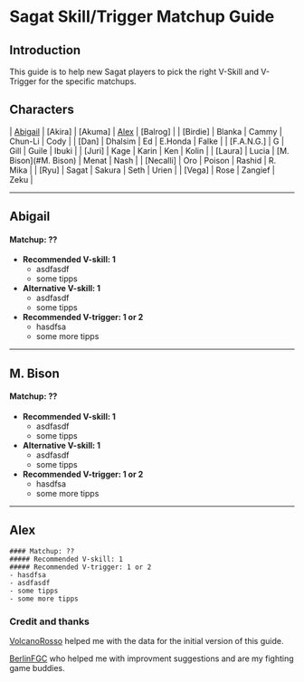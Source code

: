 
# Sagat Skill/Trigger Matchup Guide

## Introduction

This guide is to help new Sagat players to pick the right V-Skill and V-Trigger for the specific matchups. 

## Characters

| [Abigail](#Abigail) | [Akira] | [Akuma] | [Alex](#Alex) | [Balrog] |
| [Birdie] | Blanka | Cammy | Chun-Li | Cody |
| [Dan] | Dhalsim | Ed | E.Honda | Falke |
| [F.A.N.G.] | G | Gill | Guile | Ibuki |
| [Juri] | Kage | Karin | Ken | Kolin |
| [Laura] | Lucia | [M. Bison](#M. Bison) | Menat | Nash |
| [Necalli] | Oro | Poison | Rashid | R. Mika |
| [Ryu] | Sagat | Sakura | Seth | Urien |
| [Vega] | Rose | Zangief | Zeku |

---

## Abigail
#### Matchup: ??

+ **Recommended V-skill: 1** 
  - asdfasdf
  - some tipps
+ **Alternative V-skill: 1** 
  - asdfasdf
  - some tipps
+ **Recommended V-trigger: 1 or 2**
  - hasdfsa
  - some more tipps

---

## M. Bison
#### Matchup: ??

+ **Recommended V-skill: 1** 
  - asdfasdf
  - some tipps
+ **Alternative V-skill: 1** 
  - asdfasdf
  - some tipps
+ **Recommended V-trigger: 1 or 2**
  - hasdfsa
  - some more tipps

---

## Alex
```
#### Matchup: ??
##### Recommended V-skill: 1 
##### Recommended V-trigger: 1 or 2
- hasdfsa
- asdfasdf
- some tipps
- some more tipps
```

### Credit and thanks
[VolcanoRosso](https://www.twitch.tv/volcanorosso) helped me with the data for the initial version of this guide.

[BerlinFGC](http://berlinfgc.de/) who helped me with improvment suggestions and are my fighting game buddies.
